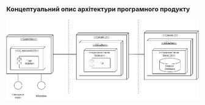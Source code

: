 ### Концептуальний опис архітектури програмного продукту
![](https://github.com/oleksandrblazhko/ai204-pargalova/blob/ai204-pargalova_with_laboratory_work_4/1-SoftwareRequirements/1.5-SoftwareProjectPlanning/1.5.1-SoftwareArchitectConcept/SoftwareArchitectConcept.jpg)
